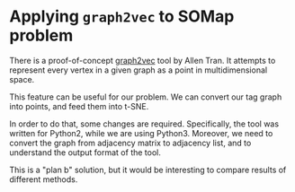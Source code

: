 # Applying `graph2vec` to SOMap problem

There is a proof-of-concept [graph2vec](http://allentran.github.io/graph2vec) tool by Allen Tran. It attempts to 
represent every vertex in a given graph as a point in multidimensional space.

This feature can be useful for our problem. We can convert our tag graph into points, and feed them into t-SNE.

In order to do that, some changes are required. Specifically, the tool was written for Python2, while we are using Python3. 
Moreover, we need to convert the graph from adjacency matrix to adjacency list, and to understand the output format of the tool.

This is a "plan b" solution, but it would be interesting to compare results of different methods.
